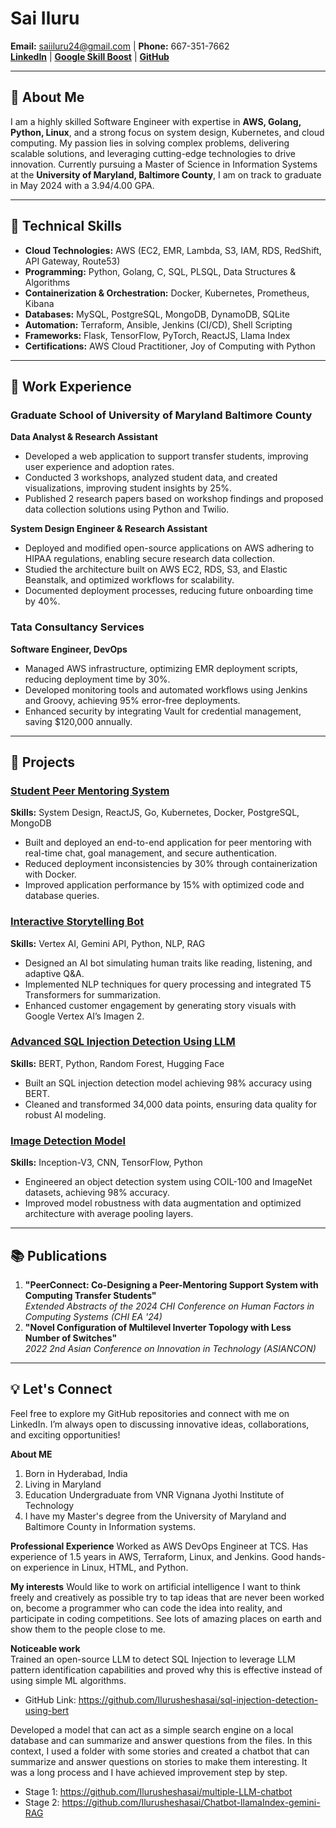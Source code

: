 # Sai Iluru  
**Email:** saiiluru24@gmail.com | **Phone:** 667-351-7662  
**[LinkedIn](#)** | **[Google Skill Boost](#)** | **[GitHub](#)**  

---

## 👋 About Me  
I am a highly skilled Software Engineer with expertise in **AWS, Golang, Python, Linux**, and a strong focus on system design, Kubernetes, and cloud computing. My passion lies in solving complex problems, delivering scalable solutions, and leveraging cutting-edge technologies to drive innovation. Currently pursuing a Master of Science in Information Systems at the **University of Maryland, Baltimore County**, I am on track to graduate in May 2024 with a 3.94/4.00 GPA.

---

## 🔧 Technical Skills  
- **Cloud Technologies:** AWS (EC2, EMR, Lambda, S3, IAM, RDS, RedShift, API Gateway, Route53)  
- **Programming:** Python, Golang, C, SQL, PLSQL, Data Structures & Algorithms  
- **Containerization & Orchestration:** Docker, Kubernetes, Prometheus, Kibana  
- **Databases:** MySQL, PostgreSQL, MongoDB, DynamoDB, SQLite  
- **Automation:** Terraform, Ansible, Jenkins (CI/CD), Shell Scripting  
- **Frameworks:** Flask, TensorFlow, PyTorch, ReactJS, Llama Index  
- **Certifications:** AWS Cloud Practitioner, Joy of Computing with Python  

---

## 💼 Work Experience  
### Graduate School of University of Maryland Baltimore County  
**Data Analyst & Research Assistant**  
- Developed a web application to support transfer students, improving user experience and adoption rates.  
- Conducted 3 workshops, analyzed student data, and created visualizations, improving student insights by 25%.  
- Published 2 research papers based on workshop findings and proposed data collection solutions using Python and Twilio.

**System Design Engineer & Research Assistant**  
- Deployed and modified open-source applications on AWS adhering to HIPAA regulations, enabling secure research data collection.  
- Studied the architecture built on AWS EC2, RDS, S3, and Elastic Beanstalk, and optimized workflows for scalability.  
- Documented deployment processes, reducing future onboarding time by 40%.

### Tata Consultancy Services  
**Software Engineer, DevOps**  
- Managed AWS infrastructure, optimizing EMR deployment scripts, reducing deployment time by 30%.  
- Developed monitoring tools and automated workflows using Jenkins and Groovy, achieving 95% error-free deployments.  
- Enhanced security by integrating Vault for credential management, saving $120,000 annually.  

---

## 🚀 Projects  

### **[Student Peer Mentoring System](#)**  
**Skills:** System Design, ReactJS, Go, Kubernetes, Docker, PostgreSQL, MongoDB  
- Built and deployed an end-to-end application for peer mentoring with real-time chat, goal management, and secure authentication.  
- Reduced deployment inconsistencies by 30% through containerization with Docker.  
- Improved application performance by 15% with optimized code and database queries.

### **[Interactive Storytelling Bot](#)**  
**Skills:** Vertex AI, Gemini API, Python, NLP, RAG  
- Designed an AI bot simulating human traits like reading, listening, and adaptive Q&A.  
- Implemented NLP techniques for query processing and integrated T5 Transformers for summarization.  
- Enhanced customer engagement by generating story visuals with Google Vertex AI’s Imagen 2.  

### **[Advanced SQL Injection Detection Using LLM](#)**  
**Skills:** BERT, Python, Random Forest, Hugging Face  
- Built an SQL injection detection model achieving 98% accuracy using BERT.  
- Cleaned and transformed 34,000 data points, ensuring data quality for robust AI modeling.  

### **[Image Detection Model](#)**  
**Skills:** Inception-V3, CNN, TensorFlow, Python  
- Engineered an object detection system using COIL-100 and ImageNet datasets, achieving 98% accuracy.  
- Improved model robustness with data augmentation and optimized architecture with average pooling layers.

---

## 📚 Publications  
1. **"PeerConnect: Co-Designing a Peer-Mentoring Support System with Computing Transfer Students"**  
   *Extended Abstracts of the 2024 CHI Conference on Human Factors in Computing Systems (CHI EA '24)*  
2. **"Novel Configuration of Multilevel Inverter Topology with Less Number of Switches"**  
   *2022 2nd Asian Conference on Innovation in Technology (ASIANCON)*  

---

## 💡 Let's Connect  
Feel free to explore my GitHub repositories and connect with me on LinkedIn. I’m always open to discussing innovative ideas, collaborations, and exciting opportunities!  

<!---
Ilurusheshasai/Ilurusheshasai is a ✨ special ✨ repository because its `README.md` (this file) appears on your GitHub profile.
You can click the Preview link to take a look at your changes.
--->
**About ME**
  1. Born in Hyderabad, India
  2. Living in Maryland
  3. Education Undergraduate from VNR Vignana Jyothi Institute of Technology
  4. I have my Master's degree from the University of Maryland and Baltimore County in Information systems.
 
 **Professional Experience**
 Worked as AWS DevOps Engineer at TCS.
 Has experience of 1.5 years in AWS, Terraform, Linux, and Jenkins.
 Good hands-on experience in Linux, HTML, and Python.
 
 **My interests**
 Would like to work on artificial intelligence
 I want to think freely and creatively as possible try to tap ideas that are never been worked on, become a programmer who can code the idea into reality, and participate in coding competitions.
 See lots of amazing places on earth and show them to the people close to me.

 **Noticeable work**  
 Trained an open-source LLM to detect SQL Injection to leverage LLM pattern identification capabilities and proved why this is effective instead of using simple ML algorithms.
 
 - GitHub Link: https://github.com/Ilurusheshasai/sql-injection-detection-using-bert

 Developed a model that can act as a simple search engine on a local database and can summarize and answer questions from the files.
 In this context, I used a folder with some stories and created a chatbot that can summarize and answer questions on stories to make them interesting. It was a long process and I have achieved improvement step by step.
 
 - Stage 1: https://github.com/Ilurusheshasai/multiple-LLM-chatbot
 - Stage 2: https://github.com/Ilurusheshasai/Chatbot-llamaIndex-gemini-RAG
